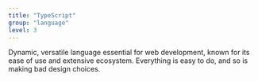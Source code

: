 ```yaml
---
title: "TypeScript"
group: "language"
level: 3
---
```


Dynamic, versatile language essential for web development, known for its ease of use and extensive ecosystem. Everything is easy to do, and so is making bad design choices.